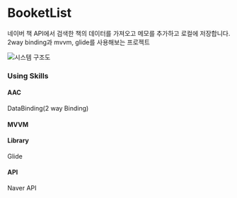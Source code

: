 # BooketList
네이버 책 API에서 검색한 책의 데이터를 가져오고 메모를 추가하고 로컬에 저장합니다.  
2way binding과 mvvm, glide를 사용해보는 프로젝트

![시스템 구조도](https://user-images.githubusercontent.com/32587845/98319476-2f55dd80-2024-11eb-9ddf-8cd50c55c2d8.png)

### Using Skills
#### AAC
DataBinding(2 way Binding)
#### MVVM
#### Library
Glide
#### API
Naver API
